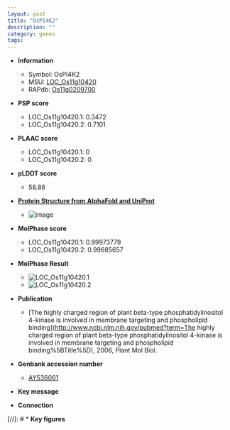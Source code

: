 ```yaml
---
layout: post
title: "OsPI4K2"
description: ""
category: genes
tags: 
---
```


* **Information**  
    + Symbol: OsPI4K2  
    + MSU: [LOC_Os11g10420](http://rice.plantbiology.msu.edu/cgi-bin/ORF_infopage.cgi?orf=LOC_Os11g10420)  
    + RAPdb: [Os11g0209700](http://rapdb.dna.affrc.go.jp/viewer/gbrowse_details/irgsp1?name=Os11g0209700)  

* **PSP score**  
    + LOC_Os11g10420.1: 0.3472 
    + LOC_Os11g10420.2: 0.7101 

* **PLAAC score**  
    + LOC_Os11g10420.1: 0 
    + LOC_Os11g10420.2: 0 

* **pLDDT score**
    + 58.86

* **[Protein Structure from AlphaFold and UniProt](https://www.uniprot.org/uniprotkb/A0A0P0XZW3/entry#structure)**
    + ![image](https://ricepsp.github.io/images/A/AF-A0A0P0XZW3-F1.png)

* **MolPhase score**
    + LOC_Os11g10420.1: 0.99973779
    + LOC_Os11g10420.2: 0.99685657

* **MolPhase Result**
    + ![LOC_Os11g10420.1](https://304243504.github.io/Pictures/LOC_Os11g/LOC_Os11g10420.1.png)
    + ![LOC_Os11g10420.2](https://304243504.github.io/Pictures/LOC_Os11g/LOC_Os11g10420.2.png)

* **Publication**  
    + [The highly charged region of plant beta-type phosphatidylinositol 4-kinase is involved in membrane targeting and phospholipid binding](http://www.ncbi.nlm.nih.gov/pubmed?term=The highly charged region of plant beta-type phosphatidylinositol 4-kinase is involved in membrane targeting and phospholipid binding%5BTitle%5D), 2006, Plant Mol Biol.

* **Genbank accession number**  
    + [AY536061](http://www.ncbi.nlm.nih.gov/nuccore/AY536061)

* **Key message**  

* **Connection**  

[//]: # * **Key figures**  


